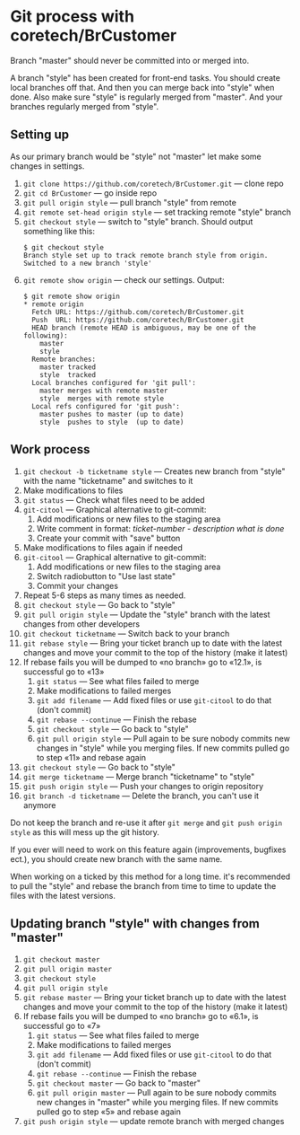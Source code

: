 Git process with coretech/BrCustomer
====================================

Branch "master" should never be committed into or merged into.

A branch "style" has been created for front-end tasks. You should create local branches off that. And then you can merge back into "style" when done. Also make sure "style" is regularly merged from "master". And your branches regularly merged from "style".

## Setting up

As our primary branch would be "style" not "master" let make some changes in settings.

1. `git clone https://github.com/coretech/BrCustomer.git` — clone repo
2. `git cd BrCustomer` — go inside repo
3. `git pull origin style` — pull branch "style" from remote
4. `git remote set-head origin style` — set tracking remote "style" branch
5. `git checkout style` — switch to "style" branch. Should output something like this:  
    ```
    $ git checkout style
    Branch style set up to track remote branch style from origin.
    Switched to a new branch 'style'
    ```
6. `git remote show origin` — check our settings. Output:  
    ```
    $ git remote show origin
    * remote origin
      Fetch URL: https://github.com/coretech/BrCustomer.git
      Push  URL: https://github.com/coretech/BrCustomer.git
      HEAD branch (remote HEAD is ambiguous, may be one of the following):
        master
        style
      Remote branches:
        master tracked
        style  tracked
      Local branches configured for 'git pull':
        master merges with remote master
        style  merges with remote style
      Local refs configured for 'git push':
        master pushes to master (up to date)
        style  pushes to style  (up to date)
    ```

## Work process

1. `git checkout -b ticketname style` — Creates new branch from "style" with the name "ticketname" and switches to it
2. Make modifications to files
3. `git status` — Check what files need to be added
4. `git-citool` — Graphical alternative to git-commit:
    1. Add modifications or new files to the staging area
    2. Write comment in format: *ticket-number - description what is done*
    3. Create your commit with "save" button
5. Make modifications to files again if needed
6. `git-citool` — Graphical alternative to git-commit:
    1. Add modifications or new files to the staging area
    2. Switch radiobutton to "Use last state"
    3. Commit your changes
7. Repeat 5-6 steps as many times as needed.
8. `git checkout style` — Go back to "style"
9. `git pull origin style` — Update the "style" branch with the latest changes from other developers
10. `git checkout ticketname` — Switch back to your branch
11. `git rebase style` — Bring your ticket branch up to date with the latest changes and move your commit to the top of the history (make it latest)
12. If rebase fails you will be dumped to «no branch» go to «12.1», is successful go to «13»
    1. `git status` — See what files failed to merge
    2. Make modifications to failed merges
    3. `git add filename` — Add fixed files or use `git-citool` to do that (don't commit)
    4. `git rebase --continue` — Finish the rebase
    5. `git checkout style` — Go back to "style"
    6. `git pull origin style` — Pull again to be sure nobody commits new changes in "style" while you merging files. If new commits pulled go to step «11» and rebase again
13. `git checkout style` — Go back to "style"
14. `git merge ticketname` — Merge branch "ticketname" to "style"
15. `git push origin style` — Push your changes to origin repository
16. `git branch -d ticketname` — Delete the branch, you can't use it anymore

Do not keep the branch and re-use it after `git merge` and `git push origin style` as this will mess up the git history.

If you ever will need to work on this feature again (improvements, bugfixes ect.), you should create new branch with the same name.

When working on a ticked by this method for a long time. it's recommended to pull the "style" and rebase the branch from time to time to update the files with the latest versions.

## Updating branch "style" with changes from "master"

1. `git checkout master`
2. `git pull origin master`
3. `git checkout style`
4. `git pull origin style`
5. `git rebase master` — Bring your ticket branch up to date with the latest changes and move your commit to the top of the history (make it latest)
6. If rebase fails you will be dumped to «no branch» go to «6.1», is successful go to «7»
    1. `git status` — See what files failed to merge
    2. Make modifications to failed merges
    3. `git add filename` — Add fixed files or use `git-citool` to do that (don't commit)
    4. `git rebase --continue` — Finish the rebase
    5. `git checkout master` — Go back to "master"
    6. `git pull origin master` — Pull again to be sure nobody commits new changes in "master" while you merging files. If new commits pulled go to step «5» and rebase again
7. `git push origin style` — update remote branch with merged changes